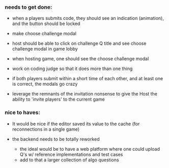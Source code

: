 ### needs to get done:
* when a players submits code, they should see an indication (animation), and the button should be locked

* make choose challenge modal
* host should be able to click on challenge Q title and see choose challenge modal in game lobby
* when hosting game, one should see the choose challenge modal

* work on coding judge so that it does more than one thing

* if both players submit within a short time of each other, and at least one is correct, the modals go crazy

* leverage the remnants of the invitation nonsense to give the Host the ability to 'invite players' to the current game

### nice to haves:
* It would be nice if the editor saved its value to the cache (for reconnections in a single game)

* the backend needs to be totally reworked
    - the ideal would be to have a web platform where one could upload Q's w/ reference implementations and test cases
    - add to that a larger collection of algo questions
